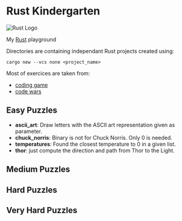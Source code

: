 # Rust Kindergarten

![Rust Logo](https://www.rust-lang.org/static/images/rust-logo-blk.svg)

My [Rust](https://www.rust-lang.org/) playground

Directories are containing independant Rust projects created using:
```
cargo new --vcs none <project_name>
```

Most of exercices are taken from:
- [coding game](www.codingame.com)
- [code wars](https://www.codewars.com)

## Easy Puzzles

* **ascii_art**: Draw letters with the ASCII art representation given as
  parameter.
* **chuck_norris**: Binary is not for Chuck Norris. Only 0 is needed.
* **temperatures**: Found the closest temperature to 0 in a given list.
* **thor**: just compute the direction and path from Thor to the Light.

## Medium Puzzles

## Hard Puzzles
        
## Very Hard Puzzles        

